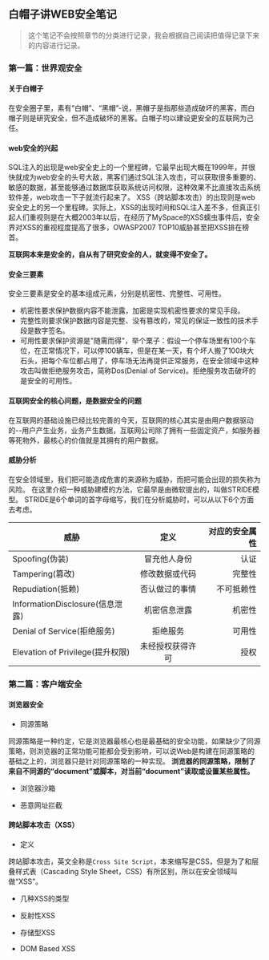 ## 白帽子讲WEB安全笔记

> 这个笔记不会按照章节的分类进行记录，我会根据自己阅读把值得记录下来的内容进行记录。

### 第一篇：世界观安全

#### 关于白帽子

在安全圈子里，素有“白帽”、“黑帽”-说，黑帽子是指那些造成破坏的黑客，而白帽子则是研究安全，但不造成破坏的黑客。白帽子均以建设更安全的互联网为己任。

#### web安全的兴起

SQL注入的出现是web安全史上的一个里程碑，它最早出现大概在1999年，并很快就成为web安全的头号大敌，黑客们通过SQL注入攻击，可以获取很多重要的、敏感的数据，甚至能够通过数据库获取系统访问权限，这种效果不比直接攻击系统软件差，web攻击一下子就流行起来了。
XSS（跨站脚本攻击）的出现则是web安全史上的另一个里程碑。实际上，XSS的出现时间和SQL注入差不多，但真正引起人们重视则是在大概2003年以后，在经历了MySpace的XSS蠕虫事件后，安全界对XSS的重视程度提高了很多，OWASP2007 TOP10威胁甚至把XSS排在榜首。

**互联网本来是安全的，自从有了研究安全的人，就变得不安全了。**

#### 安全三要素

安全三要素是安全的基本组成元素，分别是机密性、完整性、可用性。
- 机密性要求保护数据内容不能泄露，加密是实现机密性要求的常见手段。
- 完整性则要求保护数据内容是完整、没有篡改的，常见的保证一致性的技术手段是数字签名。
- 可用性要求保护资源是"随需而得"，举个栗子：假设一个停车场里有100个车位，在正常情况下，可以停100辆车，但是在某一天，有个坏人搬了100块大石头，把每个车位都占用了，停车场无法再提供正常服务，在安全领域中这种攻击叫做拒绝服务攻击，简称Dos(Denial of Service)。拒绝服务攻击破坏的是安全的可用性。

#### 互联网安全的核心问题，是数据安全的问题

在互联网的基础设施已经比较完善的今天，互联网的核心其实是由用户数据驱动的--用户产生业务，业务产生数据，互联网公司除了拥有一些固定资产，如服务器等死物外，最核心的价值就是其拥有的用户数据。

#### 威胁分析

在安全领域里，我们把可能造成危害的来源称为威胁，而把可能会出现的损失称为风险。
在这里介绍一种威胁建模的方法，它最早是由微软提出的，叫做STRIDE模型。
STRIDE是6个单词的首字母缩写，我们在分析威胁时，可以从以下6个方面去考虑。

威胁|定义|对应的安全属性
---|:--:|--:
Spoofing(伪装)|冒充他人身份|认证
Tampering(篡改)|修改数据或代码|完整性
Repudiation(抵赖)|否认做过的事情|不可抵赖性
InformationDisclosure(信息泄露)|机密信息泄露|机密性
Denial of Service(拒绝服务)|拒绝服务|可用性
Elevation of Privilege(提升权限)|未经授权获得许可|授权

### 第二篇：客户端安全

#### 浏览器安全

- 同源策略

同源策略是一种约定，它是浏览器最核心也是最基础的安全功能，如果缺少了同源策略，则浏览器的正常功能可能都会受到影响，可以说Web是构建在同源策略的基础之上的，浏览器只是针对同源策略的一种实现。
**浏览器的同源策略，限制了来自不同源的“document”或脚本，对当前“document”读取或设置某些属性。**

- 浏览器沙箱

- 恶意网址拦截

#### 跨站脚本攻击（XSS）

- 定义

跨站脚本攻击，英文全称是`Cross Site Script`，本来缩写是CSS，但是为了和层叠样式表（Cascading Style Sheet，CSS）有所区别，所以在安全领域叫做“XSS”。

- 几种XSS的类型

 - 反射性XSS

 - 存储型XSS

 - DOM Based XSS
